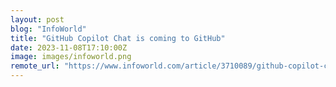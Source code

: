 ```yaml
---
layout: post
blog: "InfoWorld"
title: "GitHub Copilot Chat is coming to GitHub"
date: 2023-11-08T17:10:00Z
image: images/infoworld.png
remote_url: "https://www.infoworld.com/article/3710089/github-copilot-chat-is-coming-to-github.html#tk.rss_applicationdevelopment"
---
```

